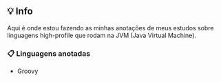 ## :bulb: Info

Aqui é onde estou fazendo as minhas anotações de meus estudos sobre linguagens high-profile que rodam na JVM (Java Virtual Machine).

### :clipboard: Linguagens anotadas
- Groovy

